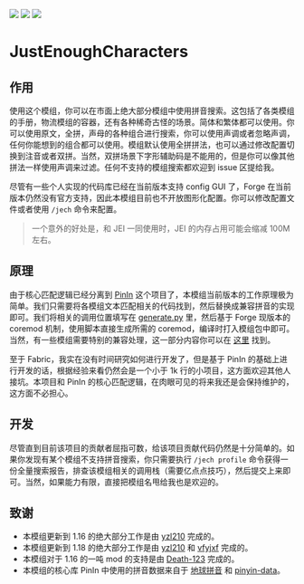 [![][2]][1]
[![][3]][1]
[![][4]][5]

# JustEnoughCharacters

## 作用

使用这个模组，你可以在市面上绝大部分模组中使用拼音搜索。这包括了各类模组的手册，物流模组的容器，还有各种稀奇古怪的场景。简体和繁体都可以使用。你可以使用原文，全拼，声母的各种组合进行搜索，你可以使用声调或者忽略声调，任何你能想到的组合都可以使用。模组默认使用全拼拼法，也可以通过修改配置切换到注音或者双拼。当然，双拼场景下字形辅助码是不能用的，但是你可以像其他拼法一样使用声调来过滤。任何不支持的模组搜索都欢迎到
issue 区提给我。

尽管有一些个人实现的代码库已经在当前版本支持 config GUI 了，Forge
在当前版本仍然没有官方支持，因此本模组目前也不开放图形化配置。你可以修改配置文件或者使用 `/jech` 命令来配置。

> 一个意外的好处是，和 JEI 一同使用时，JEI 的内存占用可能会缩减 100M 左右。

## 原理

由于核心匹配逻辑已经分离到 [PinIn][9]
这个项目了，本模组当前版本的工作原理极为简单。我们只需要将各模组文本匹配相关的代码找到，然后替换成兼容拼音的实现即可。我们将相关的调用位置填写在 [generate.py][10]
里，然后基于 Forge 现版本的 coremod 机制，使用脚本直接生成所需的
coremod，编译时打入模组包中即可。当然，有一些模组需要特别的兼容处理，这一部分内容你可以在 [这里][11] 找到。

至于 Fabric，我实在没有时间研究如何进行开发了，但是基于 PinIn 的基础上进行开发的话，根据经验来看仍然会是一个小于 1k
行的小项目，这方面欢迎其他人接坑。本项目和 PinIn 的核心匹配逻辑，在肉眼可见的将来我还是会保持维护的，这方面不必担心。

## 开发

尽管直到目前该项目的贡献者屈指可数，给该项目贡献代码仍然是十分简单的。如果你发现有某个模组不支持拼音搜索，你只需要执行 `/jech profile`
命令获得一份全量搜索报告，排查该模组相关的调用栈（需要亿点点技巧），然后提交上来即可。当然，如果能力有限，直接把模组名甩给我也是欢迎的。

## 致谢

- 本模组更新到 1.16 的绝大部分工作是由 [yzl210][8] 完成的。
- 本模组更新到 1.18 的绝大部分工作是由 [yzl210][8] 和 [vfyjxf][13] 完成的。
- 本模组对于 1.16 的一吨 mod 的支持是由 [Death-123][12] 完成的。
- 本模组的核心库 PinIn 中使用的拼音数据来自于 [地球拼音][6] 和 [pinyin-data][7]。

[1]: https://minecraft.curseforge.com/projects/just-enough-characters

[2]: http://cf.way2muchnoise.eu/full_250702_downloads.svg

[3]: http://cf.way2muchnoise.eu/versions/250702.svg

[4]: https://img.shields.io/discord/517485644163973120.svg?logo=discord

[5]: https://discord.gg/M3fNfTW

[6]: https://github.com/rime/rime-terra-pinyin

[7]: https://github.com/mozillazg/pinyin-data

[8]: https://github.com/yzl210

[9]: https://github.com/Towdium/PinIn

[10]: https://github.com/Towdium/JustEnoughCharacters/blob/1.16/generate.py

[11]: https://github.com/Towdium/JustEnoughCharacters/tree/1.16/src/main/resources/me/towdium/jecharacters/scripts

[12]: https://github.com/Death-123

[13]: https://github.com/vfyjxf